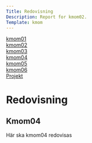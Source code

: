 ```yaml
---
Title: Redovisning
Description: Report for kmom02.
Template: kmom
---
```


<div class="menu">
<a href="kmom01">kmom01</a><br>
<a href="kmom02">kmom02</a><br>
<a href="kmom03">kmom03</a><br>
<a href="kmom04">kmom04</a><br>
<a href="kmom05">kmom05</a><br>
<a href="kmom06">kmom06</a><br>
<a href="kmom10">Projekt</a><br>
</div>

<div class="answers">
<h1 class="rubrik">Redovisning </h1>

<h2>Kmom04</h2>

<p>Här ska kmom04 redovisas</p>
</div>
